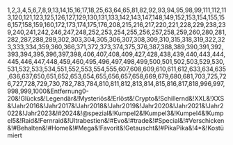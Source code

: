 1,2,3,4,5,6,7,8,9,13,14,15,16,17,18,25,63,64,65,81,82,92,93,94,95,98,99,111,112,113,120,121,123,125,126,127,129,130,131,133,142,143,147,148,149,152,153,154,155,156,157,158,159,160,172,173,174,175,176,208,215,216,217,220,221,228,229,238,239,240,241,242,246,247,248,252,253,254,255,256,257,258,259,260,280,281,282,287,288,289,302,303,304,305,306,307,308,309,310,315,318,319,322,323,333,334,359,360,366,371,372,373,374,375,376,387,388,389,390,391,392,393,394,395,396,397,398,406,407,408,409,427,428,438,439,440,443,444,445,446,447,448,459,460,495,496,497,498,499,500,501,502,503,529,530,531,532,533,534,551,552,553,554,555,607,608,609,610,611,612,633,634,635,636,637,650,651,652,653,654,655,656,657,658,669,679,680,681,703,725,726,727,728,729,730,782,783,784,810,811,812,813,814,815,816,817,818,996,997,998,999,1000&Entfernung0-20&!Glücks&!Legendär&!Mysteriös&!Erlöst&!Crypto&!Schillernd&!XXL&!XXS&!Jahr2016&!Jahr2017&!Jahr2018&!Jahr2019&!Jahr2020&!Jahr2021&!Jahr2022&!Jahr2023&!#2024&!@spezial&!Kumpel2&!Kumpel3&!Kumpel4&!Kumpel5&!Raid&!Fernraid&!Ultrabestien&!#Evo&!#trade&!#Special&!#Verschicken&!#Behalten&!#Home&!#Mega&!Favorit&!Getauscht&!#PikaPika&!4*&!Kostümiert
